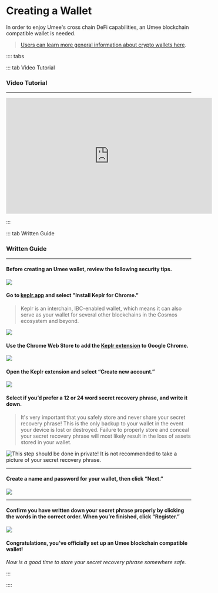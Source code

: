 # Creating a Wallet

In order to enjoy Umee's cross chain DeFi capabilities, an Umee blockchain compatible wallet is needed. 
> [Users can learn more general information about crypto wallets here](/users/blockchain-basics/what-is-wallet).

:::: tabs

::: tab Video Tutorial

### Video Tutorial

****

<iframe width="560" height="315" src="https://www.youtube.com/embed/41IYlJHU5Ac" title="YouTube video player" frameborder="0" allow="accelerometer; autoplay; clipboard-write; encrypted-media; gyroscope; picture-in-picture" allowfullscreen></iframe>

:::

::: tab Written Guide

### Written Guide

****

#### Before creating an Umee wallet, review the following security tips.

![](/bg/creating-umee-wallet-info.png)

#### Go to [keplr.app](https://www.keplr.app/) and select "Install Keplr for Chrome."

> Keplr is an interchain, IBC-enabled wallet, which means it can also serve as your wallet for several other blockchains in the Cosmos ecosystem and beyond.

![](/bg/umee-wallet-1.png)

#### Use the Chrome Web Store to add the [Keplr extension](https://chrome.google.com/webstore/detail/keplr/dmkamcknogkgcdfhhbddcghachkejeap/related) to Google Chrome.

![](/bg/umee-wallet-2.png)

#### Open the Keplr extension and select “Create new account.”

![](/bg/umee-wallet-3.png)

#### Select if you’d prefer a 12 or 24 word secret recovery phrase, and write it down.

> It's very important that you safely store and never share your secret recovery phrase! This is the only backup to your wallet in the event your device is lost or destroyed. Failure to properly store and conceal your secret recovery phrase will most likely result in the loss of assets stored in your wallet.

![This step should be done in private! It is not recommended to take a picture of your secret recovery phrase.](/bg/umee-wallet-4.png)

****

#### Create a name and password for your wallet, then click “Next.”

![](/bg/umee-wallet-5.png)

****

#### Confirm you have written down your secret phrase properly by clicking the words in the correct order. When you’re finished, click “Register.”

![](/bg/umee-wallet-6.png)

#### Congratulations, you’ve officially set up an Umee blockchain compatible wallet!

_Now is a good time to store your secret recovery phrase somewhere safe._

:::

::::